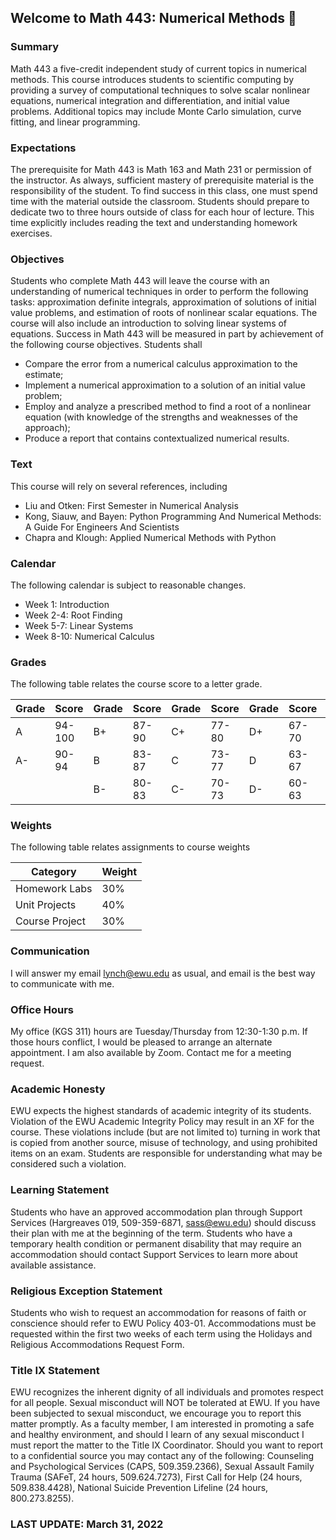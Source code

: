 ## Welcome to Math 443: Numerical Methods 👋 

<!--

**Here are some ideas to get you started:**

🙋‍♀️ A short introduction - what is your organization all about?
🌈 Contribution guidelines - how can the community get involved?
👩‍💻 Useful resources - where can the community find your docs? Is there anything else the community should know?
🍿 Fun facts - what does your team eat for breakfast?
🧙 Remember, you can do mighty things with the power of [Markdown](https://docs.github.com/github/writing-on-github/getting-started-with-writing-and-formatting-on-github/basic-writing-and-formatting-syntax)
-->
### Summary 
Math 443 a five-credit independent study of current topics in numerical methods. This course introduces students to scientific computing by providing a survey of computational techniques to solve scalar nonlinear equations, numerical integration and differentiation, and initial value problems. Additional topics may include Monte Carlo simulation, curve fitting, and linear programming.

### Expectations 
The prerequisite for Math 443 is Math 163 and Math 231 or permission of the instructor. As always, sufficient mastery of prerequisite material is the responsibility of the student. To find success in this class, one must spend time with the material outside the classroom. Students should prepare to dedicate two to three hours outside of class for each hour of lecture. This time explicitly includes reading the text and understanding homework exercises.

### Objectives
Students who complete Math 443 will leave the course with an understanding of numerical techniques in order to perform the following tasks: approximation definite integrals, approximation of solutions of initial value problems, and estimation of roots of nonlinear scalar equations. The course will also include an introduction to solving linear systems of equations. Success in Math 443 will be measured in part by achievement of the following course objectives.  Students shall

  *  Compare the error from a numerical calculus approximation to the estimate;
  *  Implement a numerical approximation to a solution of an initial value problem;
  *  Employ and analyze a prescribed method to find a root of a nonlinear equation (with knowledge of the strengths and weaknesses of the approach);
  *  Produce a report that contains contextualized numerical results.

### Text 
This course will rely on several references, including

   * Liu and Otken: First Semester in Numerical Analysis 
   * Kong, Siauw, and Bayen: Python Programming And Numerical Methods: A Guide For Engineers And Scientists
   * Chapra and Klough: Applied Numerical Methods with Python

### Calendar
The following calendar is subject to reasonable changes.
* Week 1: Introduction
* Week 2-4: Root Finding
* Week 5-7: Linear Systems
* Week 8-10: Numerical Calculus

### Grades
The following table relates the course score to a letter grade.

Grade | Score | Grade | Score | Grade | Score | Grade | Score | Grade | Score
---   | ---   | ---   | ---   | ---   | ---   | ---   | ---  |--- | ---
 A |94-100 | B+ | 87-90 | C+ |77-80 | D+| 67-70 | F | 0-60 
 A-| 90-94 | B | 83-87 |  C |73-77 | D |63-67   | |
    |      | B- | 80-83 | C- |70-73 | D- |60-63 | |
          
### Weights
The following table relates assignments to course weights

 Category | Weight
--- | ---
Homework Labs | 30%
Unit Projects | 40%
Course Project | 30%


### Communication 
I will answer my email <lynch@ewu.edu> as usual, and email is the best way to communicate with me. 

### Office Hours 
My office (KGS 311) hours are Tuesday/Thursday from 12:30-1:30 p.m. If those hours conflict, I would be pleased to arrange an alternate appointment.  I am also available by Zoom.  Contact me for a meeting request.

### Academic Honesty 
EWU expects the highest standards of academic integrity of its students.  Violation of the EWU Academic Integrity Policy may result in an XF for the course. These violations include (but are not limited to) turning in work that is copied from another source, misuse of technology, and using prohibited items on an exam. Students are responsible for understanding what may be considered such a violation.

### Learning Statement 
Students who have an approved accommodation plan through Support Services (Hargreaves 019, 509-359-6871, sass@ewu.edu) should discuss their plan with me at the beginning of the term. Students who have a temporary health condition or permanent disability that may require an accommodation should contact Support Services to learn more about available assistance.

### Religious Exception Statement
Students who wish to request an accommodation for reasons of faith or conscience should refer to EWU Policy 403-01. Accommodations must be requested within the first two weeks of each term using the Holidays and Religious Accommodations Request Form.

### Title IX Statement
EWU recognizes the inherent dignity of all individuals and promotes respect for all people. Sexual misconduct will NOT be tolerated at EWU. If you have been subjected to sexual misconduct, we encourage you to report this matter promptly. As a faculty member, I am interested in promoting a safe and healthy environment, and should I learn of any sexual misconduct I must report the matter to the Title IX Coordinator. Should you want to report to a confidential source you may contact any of the following: Counseling and Psychological Services (CAPS, 509.359.2366), Sexual Assault Family Trauma (SAFeT, 24 hours, 509.624.7273), First Call for Help (24 hours, 509.838.4428), National Suicide Prevention Lifeline (24 hours, 800.273.8255).

### LAST UPDATE: March 31, 2022
